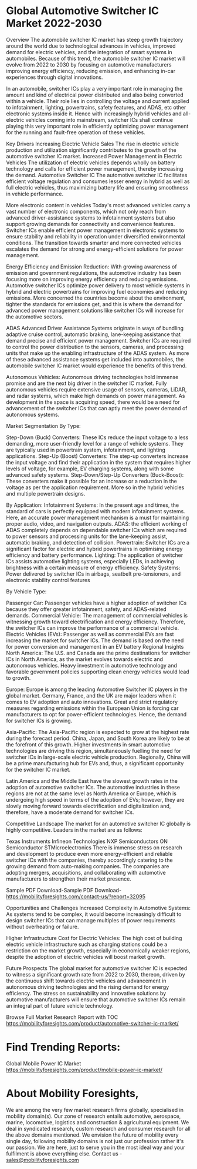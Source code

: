 # Global Automotive Switcher IC Market 2022-2030
Overview
The automobile switcher IC market has steep growth trajectory around the world due to technological advances in vehicles, improved demand for electric vehicles, and the integration of smart systems in automobiles. Because of this trend, the automobile switcher IC market will evolve from 2022 to 2030 by focusing on automotive manufacturers improving energy efficiency, reducing emission, and enhancing in-car experiences through digital innovations.


In an automobile, switcher ICs play a very important role in managing the amount and kind of electrical power distributed and also being converted within a vehicle. Their role lies in controlling the voltage and current applied to infotainment, lighting, powertrains, safety features, and ADAS, etc other electronic systems inside it. Hence with increasingly hybrid vehicles and all-electric vehicles coming into mainstream, switcher ICs shall continue playing this very important role in efficiently optimizing power management for the running and fault-free operation of these vehicles.


Key Drivers
Increasing Electric Vehicle Sales The rise in electric vehicle production and utilization significantly contributes to the growth of the automotive switcher IC market. Increased Power Management in Electric Vehicles The utilization of electric vehicles depends wholly on battery technology and calls for efficient power management, thereby increasing the demand. Automotive Switcher IC The automotive switcher IC facilitates efficient voltage regulation and consumes lesser energy in hybrid as well as full electric vehicles, thus maximizing battery life and ensuring smoothness in vehicle performance.


More electronic content in vehicles Today's most advanced vehicles carry a vast number of electronic components, which not only reach from advanced driver-assistance systems to infotainment systems but also support growing demands for connectivity and convenience features. Switcher ICs enable efficient power management in electronic systems to ensure stability and reliability in operation under diversified environmental conditions. The transition towards smarter and more connected vehicles escalates the demand for strong and energy-efficient solutions for power management.


Energy Efficiency and Emission Reduction: With growing awareness of emission and government regulations, the automotive industry has been focusing more on improving energy efficiency and reducing emissions. Automotive switcher ICs optimize power delivery to most vehicle systems in hybrid and electric powertrains for improving fuel economies and reducing emissions. More concerned the countries become about the environment, tighter the standards for emissions get, and this is where the demand for advanced power management solutions like switcher ICs will increase for the automotive sectors.


ADAS Advanced Driver Assistance Systems originate in ways of bundling adaptive cruise control, automatic braking, lane-keeping assistance that demand precise and efficient power management. Switcher ICs are required to control the power distribution to the sensors, cameras, and processing units that make up the enabling infrastructure of the ADAS system. As more of these advanced assistance systems get included into automobiles, the automobile switcher IC market would experience the benefits of this trend.


Autonomous Vehicles: Autonomous driving technologies hold immense promise and are the next big driver in the switcher IC market. Fully autonomous vehicles require extensive usage of sensors, cameras, LiDAR, and radar systems, which make high demands on power management. As development in the space is acquiring speed, there would be a need for advancement of the switcher ICs that can aptly meet the power demand of autonomous systems.


Market Segmentation
By Type:


Step-Down (Buck) Converters: These ICs reduce the input voltage to a less demanding, more user-friendly level for a range of vehicle systems. They are typically used in powertrain system, infotainment, and lighting applications.
Step-Up (Boost) Converters: The step-up converters increase the input voltage and find their application in the system that requires higher levels of voltage, for example, EV charging systems, along with some advanced safety systems.
Step-Down/Step-Up Converters (Buck-Boost): These converters make it possible for an increase or a reduction in the voltage as per the application requirement. More so in the hybrid vehicles and multiple powertrain designs.


By Application:
Infotainment Systems: In the present age and times, the standard of cars is perfectly equipped with modern infotainment systems. Here, an accurate power management mechanism is a must for maintaining proper audio, video, and navigation outputs.
ADAS: the efficient working of ADAS completely depends on dependable switcher ICs which are required to power sensors and processing units for the lane-keeping assist, automatic braking, and detection of collision.
Powertrain: Switcher ICs are a significant factor for electric and hybrid powertrains in optimising energy efficiency and battery performance.
Lighting: The application of switcher ICs assists automotive lighting systems, especially LEDs, in achieving brightness with a certain measure of energy efficiency.
Safety Systems: Power delivered by switcher ICs in airbags, seatbelt pre-tensioners, and electronic stability control features


By Vehicle Type:


Passenger Car: Passenger vehicles have a higher adoption of switcher ICs because they offer greater infotainment, safety, and ADAS-related demands.
Commercial Vehicle: The management of commercial vehicles is witnessing growth toward electrification and energy efficiency. Therefore, the switcher ICs can improve the performance of a commercial vehicle.
Electric Vehicles (EVs): Passenger as well as commercial EVs are fast increasing the market for switcher ICs. The demand is based on the need for power conversion and management in an EV battery Regional Insights
North America: The U.S. and Canada are the prime destinations for switcher ICs in North America, as the market evolves towards electric and autonomous vehicles. Heavy investment in automotive technology and favorable government policies supporting clean energy vehicles would lead to growth.


Europe: Europe is among the leading Automotive Switcher IC players in the global market. Germany, France, and the UK are major leaders when it comes to EV adoption and auto innovations. Great and strict regulatory measures regarding emissions within the European Union is forcing car manufacturers to opt for power-efficient technologies. Hence, the demand for switcher ICs is growing.


Asia-Pacific: The Asia-Pacific region is expected to grow at the highest rate during the forecast period. China, Japan, and South Korea are likely to be at the forefront of this growth. Higher investments in smart automotive technologies are driving this region, simultaneously fuelling the need for switcher ICs in large-scale electric vehicle production. Regionally, China will be a prime manufacturing hub for EVs and, thus, a significant opportunity for the switcher IC market.


Latin America and the Middle East have the slowest growth rates in the adoption of automotive switcher ICs. The automotive industries in these regions are not at the same level as North America or Europe, which is undergoing high speed in terms of the adoption of EVs; however, they are slowly moving forward towards electrification and digitalization and, therefore, have a moderate demand for switcher ICs.


Competitive Landscape
The market for an automotive switcher IC globally is highly competitive. Leaders in the market are as follows:


Texas Instruments
Infineon Technologies
NXP Semiconductors
ON Semiconductor
STMicroelectronics
There is immense stress on research and development to produce even more energy-efficient and reliable switcher ICs with the companies, thereby accordingly catering to the growing demand from auto-making companies. The companies are adopting mergers, acquisitions, and collaborating with automotive manufacturers to strengthen their market presence.


Sample PDF Download-Sample PDF Download- https://mobilityforesights.com/contact-us/?report=32095




Opportunities and Challenges
Increased Complexity in Automotive Systems: As systems tend to be complex, it would become increasingly difficult to design switcher ICs that can manage multiples of power requirements without overheating or failure.


Higher Infrastructure Cost for Electric Vehicles: The high cost of building electric vehicle infrastructure such as charging stations could be a restriction on the market growth, especially in economically weaker regions, despite the adoption of electric vehicles will boost market growth.


Future Prospects
The global market for automotive switcher IC is expected to witness a significant growth rate from 2022 to 2030, thereon, driven by the continuous shift towards electric vehicles and advancement in autonomous driving technologies and the rising demand for energy efficiency. The stress on sustainability and innovative solutions by automotive manufacturers will ensure that automotive switcher ICs remain an integral part of future vehicle technology.






Browse Full Market Research Report with TOC https://mobilityforesights.com/product/automotive-switcher-ic-market/


# Find Trending Reports: 
Global Mobile Power IC Market https://mobilityforesights.com/product/mobile-power-ic-market/




# About Mobility Foresights,
We are among the very few market research firms globally, specialised in mobility domain(s). Our zone of research entails automotive, aerospace, marine, locomotive, logistics and construction & agricultural equipment. We deal in syndicated research, custom research and consumer research for all the above domains mentioned.
We envision the future of mobility every single day, following mobility domains is not just our profession rather it's our passion. We are here, just to serve you in the most ideal way and your fulfilment is above everything else. Contact us -  sales@mobilityforesights.com 




